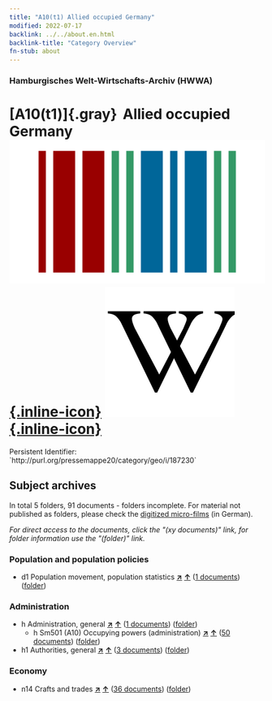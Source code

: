 ```yaml
---
title: "A10(t1) Allied occupied Germany"
modified: 2022-07-17
backlink: ../../about.en.html
backlink-title: "Category Overview"
fn-stub: about
---
```


### Hamburgisches Welt-Wirtschafts-Archiv (HWWA)

# [A10(t1)]{.gray}&#8201; Allied occupied Germany &#160; [![Wikidata](/images/Wikidata-logo.svg "Wikidata"){.inline-icon}](http://www.wikidata.org/entity/Q2415901) [![Wikipedia](/images/Wikipedia-W.svg "Wikipedia"){.inline-icon}](https://en.wikipedia.org/wiki/Allied-occupied_Germany)

<div class="hint">Persistent Identifier: `http://purl.org/pressemappe20/category/geo/i/187230`</div>







## Subject archives







In total 5 folders, 91 documents - folders incomplete.
For material not published as folders, please check the [digitized micro-films](/film/h1_sh.de.html) (in German).

_For direct access to the documents, click the "(xy documents)" link, for folder information use the "(folder)" link._



### Population and population policies

- d1 Population movement, population statistics [**&nearr;**](../../../subject/i/144222/about.en.html "Population movement, population statistics (all over the world)") [**&uarr;**](../../../subject/about.en.html#d1 "Subject category system") (<a href="https://pm20.zbw.eu/iiifview/folder/sh/187230,144222" title="about: Allied occupied Germany : Population movement, population statistics" target="_blank">1 documents</a>) ([folder](../../../../folder/sh/1872xx/187230/1442xx/144222/about.en.html))

### Administration

- h Administration, general [**&nearr;**](../../../subject/i/144659/about.en.html "Administration, general (all over the world)") [**&uarr;**](../../../subject/about.en.html#h "Subject category system") (<a href="https://pm20.zbw.eu/iiifview/folder/sh/187230,144659" title="about: Allied occupied Germany : Administration, general" target="_blank">1 documents</a>) ([folder](../../../../folder/sh/1872xx/187230/1446xx/144659/about.en.html))
  - h Sm501 (A10) Occupying powers (administration) [**&nearr;**](../../../subject/i/205741/about.en.html "Occupying powers (administration) (all over the world)") [**&uarr;**](../../../subject/about.en.html#h_Sm501_(A10) "Subject category system") (<a href="https://pm20.zbw.eu/iiifview/folder/sh/187230,205741" title="about: Allied occupied Germany : Occupying powers (administration)" target="_blank">50 documents</a>) ([folder](../../../../folder/sh/1872xx/187230/2057xx/205741/about.en.html))
- h1 Authorities, general [**&nearr;**](../../../subject/i/144660/about.en.html "Authorities, general (all over the world)") [**&uarr;**](../../../subject/about.en.html#h1 "Subject category system") (<a href="https://pm20.zbw.eu/iiifview/folder/sh/187230,144660" title="about: Allied occupied Germany : Authorities, general" target="_blank">3 documents</a>) ([folder](../../../../folder/sh/1872xx/187230/1446xx/144660/about.en.html))

### Economy

- n14 Crafts and trades [**&nearr;**](../../../subject/i/145135/about.en.html "Crafts and trades (all over the world)") [**&uarr;**](../../../subject/about.en.html#n14 "Subject category system") (<a href="https://pm20.zbw.eu/iiifview/folder/sh/187230,145135" title="about: Allied occupied Germany : Crafts and trades" target="_blank">36 documents</a>) ([folder](../../../../folder/sh/1872xx/187230/1451xx/145135/about.en.html))






